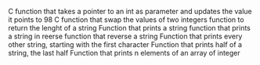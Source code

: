 C function that takes a pointer to an int as parameter and updates the value it points to 98
C function that swap the values of two integers
 function to return the lenght of a string
Function that prints a string
 function that prints a string in reerse
 function that reverse a string
Function that prints every other string, starting with the first character
Function that prints half of a string, the last half
Function that prints n elements of an array of integer
